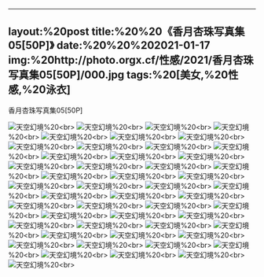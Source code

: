 ﻿---
layout:%20post
title:%20%20《香月杏珠写真集05[50P]》
date:%20%20%202021-01-17
img:%20http://photo.orgx.cf/性感/2021/香月杏珠写真集05[50P]/000.jpg
tags:%20[美女,%20性感,%20泳衣]
---

香月杏珠写真集05[50P]



![天空幻境](http://photo.orgx.cf/性感/2021/香月杏珠写真集05[50P]/001.jpg%20''天空幻境'')%20<br>
![天空幻境](http://photo.orgx.cf/性感/2021/香月杏珠写真集05[50P]/002.jpg%20''天空幻境'')%20<br>
![天空幻境](http://photo.orgx.cf/性感/2021/香月杏珠写真集05[50P]/003.jpg%20''天空幻境'')%20<br>
![天空幻境](http://photo.orgx.cf/性感/2021/香月杏珠写真集05[50P]/004.jpg%20''天空幻境'')%20<br>
![天空幻境](http://photo.orgx.cf/性感/2021/香月杏珠写真集05[50P]/005.jpg%20''天空幻境'')%20<br>
![天空幻境](http://photo.orgx.cf/性感/2021/香月杏珠写真集05[50P]/006.jpg%20''天空幻境'')%20<br>
![天空幻境](http://photo.orgx.cf/性感/2021/香月杏珠写真集05[50P]/007.jpg%20''天空幻境'')%20<br>
![天空幻境](http://photo.orgx.cf/性感/2021/香月杏珠写真集05[50P]/008.jpg%20''天空幻境'')%20<br>
![天空幻境](http://photo.orgx.cf/性感/2021/香月杏珠写真集05[50P]/009.jpg%20''天空幻境'')%20<br>
![天空幻境](http://photo.orgx.cf/性感/2021/香月杏珠写真集05[50P]/010.jpg%20''天空幻境'')%20<br>
![天空幻境](http://photo.orgx.cf/性感/2021/香月杏珠写真集05[50P]/011.jpg%20''天空幻境'')%20<br>
![天空幻境](http://photo.orgx.cf/性感/2021/香月杏珠写真集05[50P]/012.jpg%20''天空幻境'')%20<br>
![天空幻境](http://photo.orgx.cf/性感/2021/香月杏珠写真集05[50P]/013.jpg%20''天空幻境'')%20<br>
![天空幻境](http://photo.orgx.cf/性感/2021/香月杏珠写真集05[50P]/014.jpg%20''天空幻境'')%20<br>
![天空幻境](http://photo.orgx.cf/性感/2021/香月杏珠写真集05[50P]/015.jpg%20''天空幻境'')%20<br>
![天空幻境](http://photo.orgx.cf/性感/2021/香月杏珠写真集05[50P]/016.jpg%20''天空幻境'')%20<br>
![天空幻境](http://photo.orgx.cf/性感/2021/香月杏珠写真集05[50P]/017.jpg%20''天空幻境'')%20<br>
![天空幻境](http://photo.orgx.cf/性感/2021/香月杏珠写真集05[50P]/018.jpg%20''天空幻境'')%20<br>
![天空幻境](http://photo.orgx.cf/性感/2021/香月杏珠写真集05[50P]/019.jpg%20''天空幻境'')%20<br>
![天空幻境](http://photo.orgx.cf/性感/2021/香月杏珠写真集05[50P]/020.jpg%20''天空幻境'')%20<br>
![天空幻境](http://photo.orgx.cf/性感/2021/香月杏珠写真集05[50P]/021.jpg%20''天空幻境'')%20<br>
![天空幻境](http://photo.orgx.cf/性感/2021/香月杏珠写真集05[50P]/022.jpg%20''天空幻境'')%20<br>
![天空幻境](http://photo.orgx.cf/性感/2021/香月杏珠写真集05[50P]/023.jpg%20''天空幻境'')%20<br>
![天空幻境](http://photo.orgx.cf/性感/2021/香月杏珠写真集05[50P]/024.jpg%20''天空幻境'')%20<br>
![天空幻境](http://photo.orgx.cf/性感/2021/香月杏珠写真集05[50P]/025.jpg%20''天空幻境'')%20<br>
![天空幻境](http://photo.orgx.cf/性感/2021/香月杏珠写真集05[50P]/026.jpg%20''天空幻境'')%20<br>
![天空幻境](http://photo.orgx.cf/性感/2021/香月杏珠写真集05[50P]/027.jpg%20''天空幻境'')%20<br>
![天空幻境](http://photo.orgx.cf/性感/2021/香月杏珠写真集05[50P]/028.jpg%20''天空幻境'')%20<br>
![天空幻境](http://photo.orgx.cf/性感/2021/香月杏珠写真集05[50P]/029.jpg%20''天空幻境'')%20<br>
![天空幻境](http://photo.orgx.cf/性感/2021/香月杏珠写真集05[50P]/030.jpg%20''天空幻境'')%20<br>
![天空幻境](http://photo.orgx.cf/性感/2021/香月杏珠写真集05[50P]/031.jpg%20''天空幻境'')%20<br>
![天空幻境](http://photo.orgx.cf/性感/2021/香月杏珠写真集05[50P]/032.jpg%20''天空幻境'')%20<br>
![天空幻境](http://photo.orgx.cf/性感/2021/香月杏珠写真集05[50P]/033.jpg%20''天空幻境'')%20<br>
![天空幻境](http://photo.orgx.cf/性感/2021/香月杏珠写真集05[50P]/034.jpg%20''天空幻境'')%20<br>
![天空幻境](http://photo.orgx.cf/性感/2021/香月杏珠写真集05[50P]/035.jpg%20''天空幻境'')%20<br>
![天空幻境](http://photo.orgx.cf/性感/2021/香月杏珠写真集05[50P]/036.jpg%20''天空幻境'')%20<br>
![天空幻境](http://photo.orgx.cf/性感/2021/香月杏珠写真集05[50P]/037.jpg%20''天空幻境'')%20<br>
![天空幻境](http://photo.orgx.cf/性感/2021/香月杏珠写真集05[50P]/038.jpg%20''天空幻境'')%20<br>
![天空幻境](http://photo.orgx.cf/性感/2021/香月杏珠写真集05[50P]/039.jpg%20''天空幻境'')%20<br>
![天空幻境](http://photo.orgx.cf/性感/2021/香月杏珠写真集05[50P]/040.jpg%20''天空幻境'')%20<br>
![天空幻境](http://photo.orgx.cf/性感/2021/香月杏珠写真集05[50P]/041.jpg%20''天空幻境'')%20<br>
![天空幻境](http://photo.orgx.cf/性感/2021/香月杏珠写真集05[50P]/042.jpg%20''天空幻境'')%20<br>
![天空幻境](http://photo.orgx.cf/性感/2021/香月杏珠写真集05[50P]/043.jpg%20''天空幻境'')%20<br>
![天空幻境](http://photo.orgx.cf/性感/2021/香月杏珠写真集05[50P]/044.jpg%20''天空幻境'')%20<br>
![天空幻境](http://photo.orgx.cf/性感/2021/香月杏珠写真集05[50P]/045.jpg%20''天空幻境'')%20<br>
![天空幻境](http://photo.orgx.cf/性感/2021/香月杏珠写真集05[50P]/046.jpg%20''天空幻境'')%20<br>
![天空幻境](http://photo.orgx.cf/性感/2021/香月杏珠写真集05[50P]/047.jpg%20''天空幻境'')%20<br>
![天空幻境](http://photo.orgx.cf/性感/2021/香月杏珠写真集05[50P]/048.jpg%20''天空幻境'')%20<br>
![天空幻境](http://photo.orgx.cf/性感/2021/香月杏珠写真集05[50P]/049.jpg%20''天空幻境'')%20<br>
![天空幻境](http://photo.orgx.cf/性感/2021/香月杏珠写真集05[50P]/050.jpg%20''天空幻境'')%20<br>